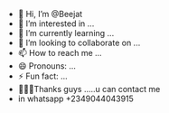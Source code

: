 - 👋 Hi, I’m @Beejat
- 👀 I’m interested in ...
- 🌱 I’m currently learning ...
- 💞️ I’m looking to collaborate on ...
- 📫 How to reach me ...
- 😄 Pronouns: ...
- ⚡ Fun fact: ...
- 🙏🙏🙏Thanks guys .....u can contact me
- in whatsapp +2349044043915

<!---
Beejat/Beejat is a ✨ special ✨ repository because its `README.md` (this file) appears on your GitHub profile.
You can click the Preview link to take a look at your changes.
--->
